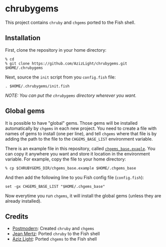 chrubygems
==========

This project contains `chruby` and `chgems` ported to the Fish shell.

Installation
------------

First, clone the repository in your home directory:

```
% cd
% git clone https://github.com/AzizLight/chrubygems.git $HOME/.chrubygems
```

Next, source the `init` script from you `config.fish` file:

```
. $HOME/.chrubygems/init.fish
```

*NOTE: You can put the `chrubygems` directory wherever you want.*

Global gems
-----------

It is possible to have "global" gems. Those gems will be installed automatically by `chgems` in each new project. You need to create a file with names of gems to install (one per line), and tell `chgems` where that file is by adding the path to the file to the `CHGEMS_BASE_LIST` environment variable.

There is an example file in this repository, called [`chgems_base.exaple`](https://github.com/AzizLight/chrubygems/blob/master/chgems_base.example). You can copy it anywhere you want and store it location in the environment variable. For example, copy the file to your home directory:

```
% cp $CHRUBYGEMS_DIR/chgems_base.example $HOME/.chgems_base
```

And then add the following line to you Fish config file (`config.fish`):

```
set -gx CHGEMS_BASE_LIST "$HOME/.chgems_base"
```

Now everytime you run `chgems`, it will install the global gems (unless they are already installed).

Credits
-------

- [Postmodern](https://github.com/postmodern): Created `chruby` and `chgems`
- [Jean Mertz](https://github.com/JeanMertz): Ported `chruby` to the Fish shell
- [Aziz Light](https://github.com/AzizLight): Ported `chgems` to the Fish shell
